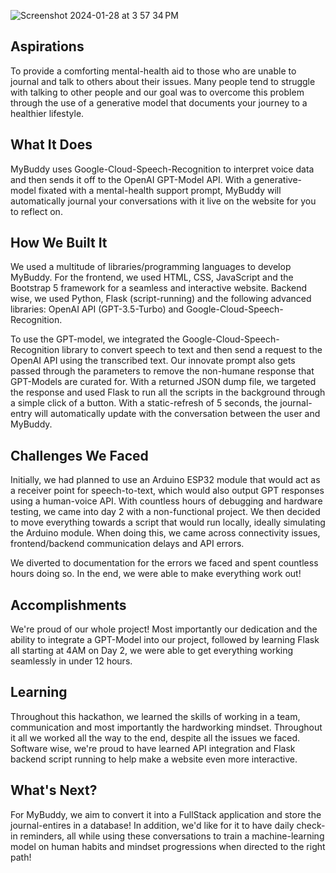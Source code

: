 ![Screenshot 2024-01-28 at 3 57 34 PM](https://github.com/devp19/MyBuddy/assets/146687531/b1d8f92d-bf05-4fca-9805-cf702c7e2ad5)


## Aspirations
To provide a comforting mental-health aid to those who are unable to journal and talk to others about their issues. Many people tend to struggle with talking to other people and our goal was to overcome this problem through the use of a generative model that documents your journey to a healthier lifestyle. 

## What It Does
MyBuddy uses Google-Cloud-Speech-Recognition to interpret voice data and then sends it off to the OpenAI GPT-Model API. With a generative-model fixated with a mental-health support prompt, MyBuddy will automatically journal your conversations with it live on the website for you to reflect on. 

## How We Built It
We used a multitude of libraries/programming languages to develop MyBuddy. 
For the frontend, we used HTML, CSS, JavaScript and the Bootstrap 5 framework for a seamless and interactive website. Backend wise, we used Python, Flask (script-running) and the following advanced libraries: OpenAI API (GPT-3.5-Turbo) and Google-Cloud-Speech-Recognition.

To use the GPT-model, we integrated the Google-Cloud-Speech-Recognition library to convert speech to text and then send a request to the OpenAI API using the transcribed text. Our innovate prompt also gets passed through the parameters to remove the non-humane response that GPT-Models are curated for. With a returned JSON dump file, we targeted the response and used Flask to run all the scripts in the background through a simple click of a button. With a static-refresh of 5 seconds, the journal-entry will automatically update with the conversation between the user and MyBuddy.

## Challenges We Faced
Initially, we had planned to use an Arduino ESP32 module that would act as a receiver point for speech-to-text, which would also output GPT responses using a human-voice API. With countless hours of debugging and hardware testing, we came into day 2 with a non-functional project. We then decided to move everything towards a script that would run locally, ideally simulating the Arduino module. When doing this, we came across connectivity issues, frontend/backend communication delays and API errors. 

We diverted to documentation for the errors we faced and spent countless hours doing so. In the end, we were able to make everything work out!

## Accomplishments
We're proud of our whole project! Most importantly our dedication and the ability to integrate a GPT-Model into our project, followed by learning Flask all starting at 4AM on Day 2, we were able to get everything working seamlessly in under 12 hours. 

## Learning
Throughout this hackathon, we learned the skills of working in a team, communication and most importantly the hardworking mindset. Throughout it all we worked all the way to the end, despite all the issues we faced. Software wise, we're proud to have learned API integration and Flask backend script running to help make a website even more interactive.

## What's Next?
For MyBuddy, we aim to convert it into a FullStack application and store the journal-entires in a database! In addition, we'd like for it to have daily check-in reminders, all while using these conversations to train a machine-learning model on human habits and mindset progressions when directed to the right path!
